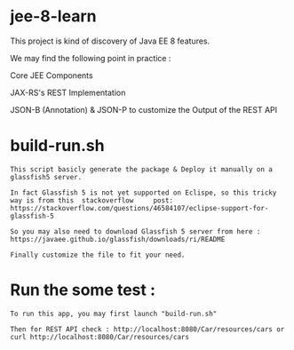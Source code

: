 # jee-8-learn


This project is kind of discovery of Java EE 8 features.

We may find the following point in practice :
  
  Core JEE Components
  
  JAX-RS's REST Implementation
  
  JSON-B (Annotation) & JSON-P to customize the Output of the REST API
  
  
  
  
# build-run.sh
	
	This script basicly generate the package & Deploy it manually on a glassfish5 server.
	
	In fact Glassfish 5 is not yet supported on Eclispe, so this tricky way is from this  stackoverflow 	post:	https://stackoverflow.com/questions/46584107/eclipse-support-for-glassfish-5
	
	So you may also need to download Glassfish 5 server from here : https://javaee.github.io/glassfish/downloads/ri/README
	
	Finally customize the file to fit your need.
	

# Run the some test :

	To run this app, you may first launch "build-run.sh"
	
	Then for REST API check : http://localhost:8080/Car/resources/cars or curl http://localhost:8080/Car/resources/cars
